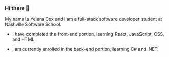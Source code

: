 ### Hi there 👋

My name is Yelena Cox and I am a full-stack software developer student at Nashville Software School.

- I have completed the front-end portion, learning React, JavaScript, CSS, and HTML.

- I am currently enrolled in the back-end portion, learning C# and .NET.


<!--
**yelenacox/yelenacox** is a ✨ _special_ ✨ repository because its `README.md` (this file) appears on your GitHub profile.

Here are some ideas to get you started:

- 🔭 I’m currently working on ...
- 🌱 I’m currently learning ...
- 👯 I’m looking to collaborate on ...
- 🤔 I’m looking for help with ...
- 💬 Ask me about ...
- 📫 How to reach me: ...
- 😄 Pronouns: ...
- ⚡ Fun fact: ...
-->
